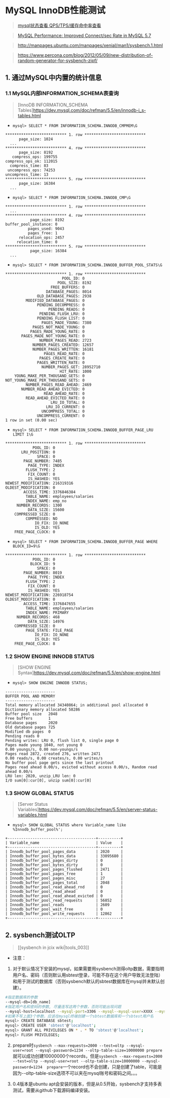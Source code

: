 # MySQL InnoDB性能测试

> [mysql状态查看 QPS/TPS/缓存命中率查看](http://www.cnblogs.com/zping/p/5163670.html)

> [MySQL Performance: Improved Connect/sec Rate in MySQL 5.7](http://dimitrik.free.fr/blog/archives/2015/11/mysql-performance-improved-connectsec-rate-in-mysql-57.html)

> http://manpages.ubuntu.com/manpages/xenial/man1/sysbench.1.html

> https://www.percona.com/blog/2012/05/09/new-distribution-of-random-generator-for-sysbench-zipf/

## 1. 通过MySQL中内置的统计信息

### 1.1 MySQL内部INFORMATION_SCHEMA表查询
> [InnoDB INFORMATION_SCHEMA Tables]https://dev.mysql.com/doc/refman/5.5/en/innodb-i_s-tables.html

* `mysql> SELECT * FROM INFORMATION_SCHEMA.INNODB_CMPMEM\G`

```
*************************** 1. row ***************************
      page_size: 1024
  ...
*************************** 4. row ***************************
      page_size: 8192
   compress_ops: 199755
compress_ops_ok: 112015
  compress_time: 83
 uncompress_ops: 74253
uncompress_time: 13
*************************** 5. row ***************************
      page_size: 16384
  ...
```

* `mysql> SELECT * FROM INFORMATION_SCHEMA.INNODB_CMP\G`

```
*************************** 1. row ***************************
  ...
*************************** 4. row ***************************
           page_size: 8192
buffer_pool_instance: 0
          pages_used: 9043
          pages_free: 1
      relocation_ops: 2457
     relocation_time: 0
*************************** 5. row ***************************
           page_size: 16384
  ...
```

* `mysql> SELECT * FROM INFORMATION_SCHEMA.INNODB_BUFFER_POOL_STATS\G`

```
*************************** 1. row ***************************
                         POOL_ID: 0
                       POOL_SIZE: 8192
                    FREE_BUFFERS: 0
                  DATABASE_PAGES: 8014
              OLD_DATABASE_PAGES: 2938
         MODIFIED_DATABASE_PAGES: 0
              PENDING_DECOMPRESS: 0
                   PENDING_READS: 0
               PENDING_FLUSH_LRU: 0
              PENDING_FLUSH_LIST: 0
                PAGES_MADE_YOUNG: 7380
            PAGES_NOT_MADE_YOUNG: 0
           PAGES_MADE_YOUNG_RATE: 0
       PAGES_MADE_NOT_YOUNG_RATE: 0
               NUMBER_PAGES_READ: 2723
            NUMBER_PAGES_CREATED: 12657
            NUMBER_PAGES_WRITTEN: 16181
                 PAGES_READ_RATE: 0
               PAGES_CREATE_RATE: 0
              PAGES_WRITTEN_RATE: 0
                NUMBER_PAGES_GET: 28952710
                        HIT_RATE: 1000
    YOUNG_MAKE_PER_THOUSAND_GETS: 0
NOT_YOUNG_MAKE_PER_THOUSAND_GETS: 0
         NUMBER_PAGES_READ_AHEAD: 2469
       NUMBER_READ_AHEAD_EVICTED: 0
                 READ_AHEAD_RATE: 0
         READ_AHEAD_EVICTED_RATE: 0
                    LRU_IO_TOTAL: 0
                  LRU_IO_CURRENT: 0
                UNCOMPRESS_TOTAL: 0
              UNCOMPRESS_CURRENT: 0
1 row in set (0.00 sec)
```

* `mysql> SELECT * FROM INFORMATION_SCHEMA.INNODB_BUFFER_PAGE_LRU LIMIT 1\G`

```
*************************** 1. row ***************************
            POOL_ID: 0
       LRU_POSITION: 0
              SPACE: 0
        PAGE_NUMBER: 7485
          PAGE_TYPE: INDEX
         FLUSH_TYPE: 2
          FIX_COUNT: 0
          IS_HASHED: YES
NEWEST_MODIFICATION: 216319316
OLDEST_MODIFICATION: 0
        ACCESS_TIME: 3376846384
         TABLE_NAME: employees/salaries
         INDEX_NAME: emp_no
     NUMBER_RECORDS: 1300
          DATA_SIZE: 15600
    COMPRESSED_SIZE: 0
         COMPRESSED: NO
             IO_FIX: IO_NONE
             IS_OLD: YES
    FREE_PAGE_CLOCK: 0
```

* `mysql> SELECT * FROM INFORMATION_SCHEMA.INNODB_BUFFER_PAGE WHERE BLOCK_ID=9\G`

```
*************************** 1. row ***************************
            POOL_ID: 0
           BLOCK_ID: 9
              SPACE: 0
        PAGE_NUMBER: 8019
          PAGE_TYPE: INDEX
         FLUSH_TYPE: 2
          FIX_COUNT: 0
          IS_HASHED: YES
NEWEST_MODIFICATION: 226918754
OLDEST_MODIFICATION: 0
        ACCESS_TIME: 3376847655
         TABLE_NAME: employees/salaries
         INDEX_NAME: PRIMARY
     NUMBER_RECORDS: 468
          DATA_SIZE: 14976
    COMPRESSED_SIZE: 0
         PAGE_STATE: FILE_PAGE
             IO_FIX: IO_NONE
             IS_OLD: YES
    FREE_PAGE_CLOCK: 8
```

### 1.2 SHOW ENGINE INNODB STATUS
> [SHOW ENGINE Syntax]https://dev.mysql.com/doc/refman/5.5/en/show-engine.html


* `mysql> SHOW ENGINE INNODB STATUS;`

```
----------------------
BUFFER POOL AND MEMORY
----------------------
Total memory allocated 34340864; in additional pool allocated 0
Dictionary memory allocated 58286
Buffer pool size   2048
Free buffers       1
Database pages     2020
Old database pages 725
Modified db pages  0
Pending reads 0
Pending writes: LRU 0, flush list 0, single page 0
Pages made young 1040, not young 0
0.00 youngs/s, 0.00 non-youngs/s
Pages read 2872, created 276, written 2471
0.00 reads/s, 0.00 creates/s, 0.00 writes/s
No buffer pool page gets since the last printout
Pages read ahead 0.00/s, evicted without access 0.00/s, Random read ahead 0.00/s
LRU len: 2020, unzip_LRU len: 0
I/O sum[0]:cur[0], unzip sum[0]:cur[0]
```

### 1.3 SHOW GLOBAL STATUS
> [Server Status Variables]https://dev.mysql.com/doc/refman/5.5/en/server-status-variables.html


* `mysql> SHOW GLOBAL STATUS where Variable_name like 
 %Innodb_buffer_pool%';`

```
+---------------------------------------+----------+
| Variable_name                         | Value    |
+---------------------------------------+----------+
| Innodb_buffer_pool_pages_data         | 2020     |
| Innodb_buffer_pool_bytes_data         | 33095680 |
| Innodb_buffer_pool_pages_dirty        | 0        |
| Innodb_buffer_pool_bytes_dirty        | 0        |
| Innodb_buffer_pool_pages_flushed      | 2471     |
| Innodb_buffer_pool_pages_free         | 1        |
| Innodb_buffer_pool_pages_misc         | 27       |
| Innodb_buffer_pool_pages_total        | 2048     |
| Innodb_buffer_pool_read_ahead_rnd     | 0        |
| Innodb_buffer_pool_read_ahead         | 0        |
| Innodb_buffer_pool_read_ahead_evicted | 0        |
| Innodb_buffer_pool_read_requests      | 56852    |
| Innodb_buffer_pool_reads              | 2609     |
| Innodb_buffer_pool_wait_free          | 0        |
| Innodb_buffer_pool_write_requests     | 12862    |
+---------------------------------------+----------+
```



## 2. sysbench测试OLTP

> [[sysbench in jcix wiki|tools_003]]

* 注意：

1. 对于默认情况下安装的mysql，如果需要用sysbench测得oltp数据，需要指明用户名、密码（否则默认用sbtest登录，可能不存在这个用户导致无法登陆）和用于测试的数据库（否则sysbench默认的sbtest数据库在mysql并未默认创建）。
```bash
#指定数据库的参数
--mysql-db=[db_name]
#指定用户名和密码的参数, 尽量连写这两个参数，否则可能出现问题
--mysql-host=localhost --mysql-port=3306 --mysql--mysql-user=XXXX --mysql-password=XXXX
#如果不写上面3个参数，应该在mysql终端创建一个sbtest数据库和一个sbtest用户名
mysql> CREATE DATABASE sbtest;
mysql> CREATE USER 'sbtest'@'localhost';
mysql> GRANT ALL PRIVILEGES ON * . * TO 'sbtest'@'localhost';
mysql> FLUSH PRIVILEGES;
```
2. prepare时`sysbench --max-requests=2000 --test=oltp --mysql-user=root --mysql-password=1234 --oltp-table-size=10000000 prepare`就可以成功创建10000000个records，但是`sysbench --max-requests=2000 --test=oltp --mysql-user=root --oltp-table-size=10000000 --mysql-password=1234  prepare`一个record也不会创建，只是创建了table，可能是因为--oltp-table-size选项不可以夹在mysql账号和密码之间。。。

3. 0.4版本是ubuntu apt会安装的版本，但是从0.5开始，sysbench才支持多表测试，需要从github下载源码编译安装。





